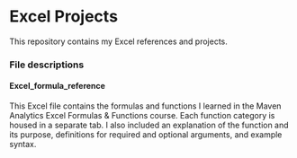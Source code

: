 # Excel Projects

This repository contains my Excel references and projects. 

### File descriptions

#### Excel_formula_reference
This Excel file contains the formulas and functions I learned in the Maven Analytics Excel Formulas & Functions course. Each function category is housed in a separate tab. I also included an explanation of the function and its purpose, definitions for required and optional arguments, and example syntax. 
